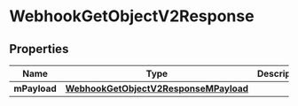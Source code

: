 
# WebhookGetObjectV2Response

## Properties
| Name | Type | Description | Notes |
| ------------ | ------------- | ------------- | ------------- |
| **mPayload** | [**WebhookGetObjectV2ResponseMPayload**](WebhookGetObjectV2ResponseMPayload.md) |  |  |



